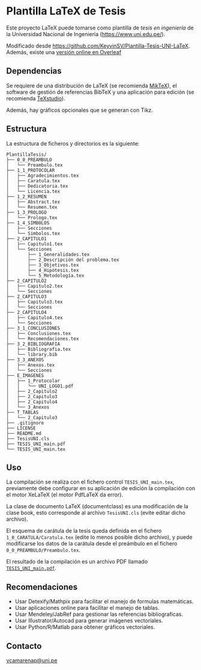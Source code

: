 # Plantilla LaTeX de Tesis


Este proyecto LaTeX puede tomarse como plantilla de *tesis en ingeniería* de la Universidad Nacional de Ingeniería (https://www.uni.edu.pe/). 

Modificado desde https://github.com/KeyvinSV/Plantilla-Tesis-UNI-LaTeX. Además, existe una [versión online en Overleaf](https://www.overleaf.com/latex/templates/tesis-uni-template-universidad-nacional-de-ingenieria/xtqfzxhdfbrt?fbclid=IwAR39xRK0puQSjKE25RWw4VR983R0Y9N2riFbJLUnNXQ6mL1H2n1KWuEauSI)


## Dependencias

Se requiere de una distribución de LaTeX (se recomienda [MikTeX](https://miktex.org/)), el software de gestión de referencias BibTeX y una aplicación para edición (se recomienda [TeXstudio](https://www.texstudio.org/)). 

Además, hay gráficos opcionales que se generan con Tikz.


## Estructura

La estructura de ficheros y directorios es la siguiente:

```
PlantillaTesis/
├── 0_0_PREAMBULO
│   └── Preambulo.tex
├── 1_1_PROTOCOLAR
│   ├── Agradecimientos.tex
│   ├── Caratula.tex
│   ├── Dedicatoria.tex
│   └── Licencia.tex
├── 1_2_RESUMEN
│   ├── Abstract.tex
│   └── Resumen.tex
├── 1_3_PROLOGO
│   └── Prologo.tex
├── 1_4_SIMBOLOS
│   ├── Secciones
│   └── Simbolos.tex
├── 2_CAPITULO1
│   ├── Capitulo1.tex
│   └── Secciones
│       ├── 1_Generalidades.tex
│       ├── 2_Descripción del problema.tex
│       ├── 3_Objetivos.tex
│       ├── 4_Hipótesis.tex
│       └── 5_Metodología.tex
├── 2_CAPITULO2
│   ├── Capitulo2.tex
│   └── Secciones
├── 2_CAPITULO3
│   ├── Capitulo3.tex
│   └── Secciones
├── 2_CAPITULO4
│   ├── Capitulo4.tex
│   └── Secciones
├── 3_1_CONCLUSIONES
│   ├── Conclusiones.tex
│   └── Recomendaciones.tex
├── 3_2_BIBLIOGRAFIA
│   ├── Bibliografia.tex
│   └── library.bib
├── 3_3_ANEXOS
│   ├── Anexos.tex
│   └── Secciones    
├── E_IMAGENES
│   ├── 1_Protocolar
│   │   └── UNI_LOGO1.pdf
│   ├── 2_Capitulo2
│   ├── 2_Capitulo3
│   ├── 2_Capitulo4
│   └── 3_Anexos
├── T_TABLAS
│   └── 2_Capitulo3
├── .gitignore
├── LICENSE
├── README.md
├── TesisUNI.cls
├── TESIS_UNI_main.pdf
└── TESIS_UNI_main.tex
```


## Uso

La compilación se realiza con el fichero control `TESIS_UNI_main.tex`, previamente debe configurar en su aplicación de edición la compilación con el motor XeLaTeX (el motor PdfLaTeX da error).

La clase de documento LaTeX (documentclass) es una modificación de la clase book, esto corresponde al archivo `TesisUNI.cls` (evite editar dicho archivo).

El esquema de carátula de la tesis queda definida en el fichero `1_0_CARATULA/Caratula.tex` (edite lo menos posible dicho archivo), y puede modificarse los datos de la carátula desde el preámbulo en el fichero `0_0_PREAMBULO/Preambulo.tex`.

El resultado de la compilación es un archivo PDF llamado [`TESIS_UNI_main.pdf`](https://github.com/DanielCamarena/PlantillaTesis/blob/main/TESIS_UNI_main.pdf).


## Recomendaciones

- Usar Detexify/Mathpix para facilitar el manejo de formulas matemáticas.
- Usar aplicaciones online para facilitar el manejo de tablas.
- Usar Mendeley/JabRef para gestionar las referencias bibliograficas.
- Usar Illustrator/Autocad para generar imágenes vectoriales.
- Usar Python/R/Matlab para obtener gráficos vectoriales.


## Contacto

vcamarenap@uni.pe

